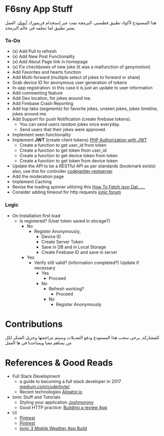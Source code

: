 # F6sny App Stuff
هذا المستودع لأكواد تطبيق فطسني. البرمجة تمت عبر إستخدام فريمورك [آيونك](https://www.ionicframework.com). العمل يعتبر تطبيق لما نتعلمه في عالم البرمجة.  

### To-Do
* (x) Add Pull to refresh
* (x) Add New Post Functionality
* (x) Add About Page link in homepage
* (x) Fix checkboxes of new joke (it was a malfunction of genymotion)
* Add Favorites and hearts function
* Add Multi-forward (multiple select of jokes to forward or share)
* Grab device ID for anonymous user generation of tokens
* In-app registration: in this case it is just an update to user information
* Add commenting feature
* Add Geo location, for jokes around me.
* Add Firebase Crash Reporting
* Add top tabs (segments) for favorite jokes, unseen jokes, jokes timeline, jokes around me.
* Add Support for push Notification (create firebase tokens).
	* You can send users random jokes once everyday.
	* Send users that their jokes were approved.
* Implement seen functionality
* Implement **JWT** (create client tokens) [PHP Authorization with JWT](https://www.sitepoint.com/php-authorization-jwt-json-web-tokens/)
	* Create a function to get user_id from token
	* Create a function to get token from user_id
	* Create a function to get device token from token
	* Create a function to get token from device token
* Update the API to be a RESTful API as per standards (bookmark exists) also, use this for controller [codeigniter-restserver](https://github.com/chriskacerguis/codeigniter-restserver)
* Add the moderation page
* Implement Caching
* Revise the loading spinner utilizing this [How To Fetch json Dat......](http://www.icoderslab.com/how-to-fetch-json-data-from-web-service-in-ionic-2-app-using-angular-2/)
* Consider adding timeout for http requests [ionic forum](https://forum.ionicframework.com/t/ionic-http-request-timeout/38912/21)


### Logic
* On Installation first load
	* Is registered? (User token saved in storage?)
		* No
			* Register Anonymously,
				* Device ID
				* Create Server Token
				* Save in DB and in Local Storage
				* Create Firebase ID and save in server
		* Yes
			* Verify still valid? (information completed?) Update if necessary
				* Yes
					* Proceed
				* No
					* Refresh working?
						* Proceed
					* No
						* Register Anonymously




# Contributions
للمشاركة, يرجى سحب هذا المستودع ودفع التعديلات وسيتم مراجعتها وجزيل الشكر لكل من يساهم معنا ويساعدنا في ها العمل

# References & Good Reads
* Full Stack Development
	* a guide to becoming a full stack developer in 2017 [medium.com/coderbyte/](https://medium.com/coderbyte/a-guide-to-becoming-a-full-stack-developer-in-2017-5c3c08a1600c)
	* Recent technologies [Aligator.io](https://alligator.io/ionic/)
* Ionic Stuff and Tutorials
	* Styling your application [Joshmorony](https://www.joshmorony.com/a-guide-to-styling-an-ionic-2-application/)
	* Good HTTP practice: [Building a review App](https://www.joshmorony.com/building-a-review-app-with-ionic-2-mongodb-node/)
* UI
	* [Pintrest](https://www.pinterest.com/wepsdesign/ui-mobile-booking-travel/?lp=true)
	* [Pintrest](https://www.pinterest.com/pin/271201208786791612/)
	* [Ionic 3 Mobile Weather App Build](https://www.youtube.com/watch?v=qs2n_poLarc)
